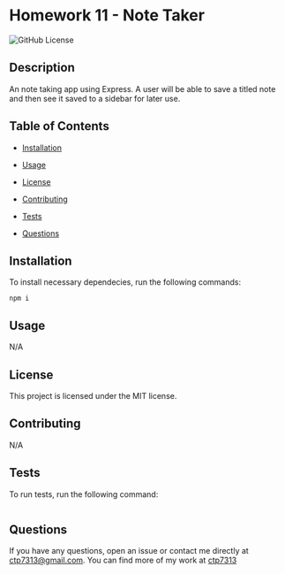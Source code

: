 # Homework 11 - Note Taker

![GitHub License](https://img.shields.io/badge/License-MIT-green.svg)

## Description

An note taking app using Express. A user will be able to save a titled note and then see it saved to a sidebar for later use.

## Table of Contents

* [Installation](#installation)

* [Usage](#usage)

* [License](#license)

* [Contributing](#contributing)

* [Tests](#tests)

* [Questions](#Questions)

## Installation

To install necessary dependecies, run the following commands:

```
npm i
```

## Usage

N/A

## License

This project is licensed under the MIT license.

## Contributing

N/A

## Tests

To run tests, run the following command:
```

```

## Questions

If you have any questions, open an issue or contact me directly at [ctp7313@gmail.com](ctp7313@gmail.com). You can find more of my work at [ctp7313](https://github.com/ctp7313)